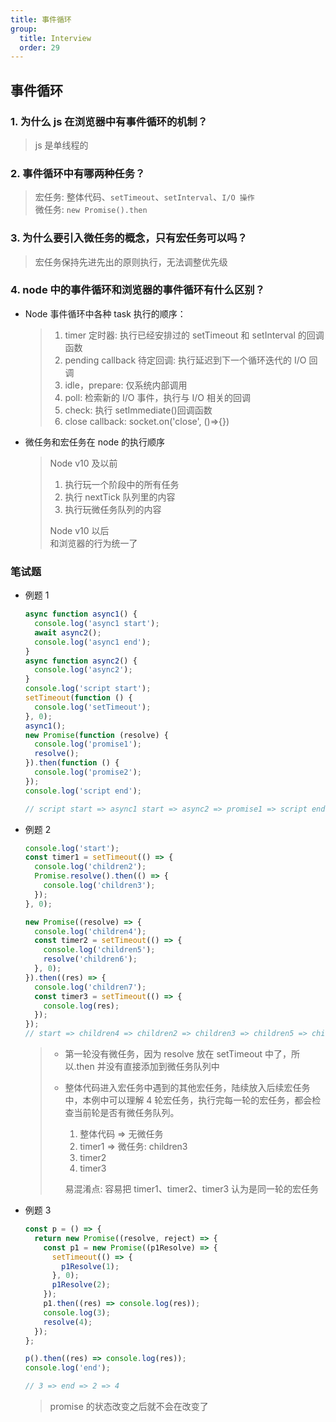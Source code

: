 ```yaml
---
title: 事件循环
group:
  title: Interview
  order: 29
---
```


## 事件循环

### 1. 为什么 js 在浏览器中有事件循环的机制？

> js 是单线程的

### 2. 事件循环中有哪两种任务？

> 宏任务: 整体代码、`setTimeout`、`setInterval`、`I/O 操作`  
> 微任务: `new Promise().then`

### 3. 为什么要引入微任务的概念，只有宏任务可以吗？

> 宏任务保持先进先出的原则执行，无法调整优先级

### 4. node 中的事件循环和浏览器的事件循环有什么区别？

- Node 事件循环中各种 task 执行的顺序：

  > 1. timer 定时器: 执行已经安排过的 setTimeout 和 setInterval 的回调函数
  > 2. pending callback 待定回调: 执行延迟到下一个循环迭代的 I/O 回调
  > 3. idle，prepare: 仅系统内部调用
  > 4. poll: 检索新的 I/O 事件，执行与 I/O 相关的回调
  > 5. check: 执行 setImmediate()回调函数
  > 6. close callback: socket.on('close', ()=>{})

- 微任务和宏任务在 node 的执行顺序
  > Node v10 及以前
  >
  > 1. 执行玩一个阶段中的所有任务
  > 2. 执行 nextTick 队列里的内容
  > 3. 执行玩微任务队列的内容
  >
  > Node v10 以后  
  > 和浏览器的行为统一了

### 笔试题

- 例题 1

  ```js | pure
  async function async1() {
    console.log('async1 start');
    await async2();
    console.log('async1 end');
  }
  async function async2() {
    console.log('async2');
  }
  console.log('script start');
  setTimeout(function () {
    console.log('setTimeout');
  }, 0);
  async1();
  new Promise(function (resolve) {
    console.log('promise1');
    resolve();
  }).then(function () {
    console.log('promise2');
  });
  console.log('script end');

  // script start => async1 start => async2 => promise1 => script end => async1 end => promise2 => setTimeout
  ```

- 例题 2

  ```js | pure
  console.log('start');
  const timer1 = setTimeout(() => {
    console.log('children2');
    Promise.resolve().then(() => {
      console.log('children3');
    });
  }, 0);

  new Promise((resolve) => {
    console.log('children4');
    const timer2 = setTimeout(() => {
      console.log('children5');
      resolve('children6');
    }, 0);
  }).then((res) => {
    console.log('children7');
    const timer3 = setTimeout(() => {
      console.log(res);
    });
  });
  // start => children4 => children2 => children3 => children5 => children7 => children6
  ```

  > - 第一轮没有微任务，因为 resolve 放在 setTimeout 中了，所以.then 并没有直接添加到微任务队列中
  > - 整体代码进入宏任务中遇到的其他宏任务，陆续放入后续宏任务中，本例中可以理解 4 轮宏任务，执行完每一轮的宏任务，都会检查当前轮是否有微任务队列。
  >
  >   1.  整体代码 => 无微任务
  >   2.  timer1 => 微任务: children3
  >   3.  timer2
  >   4.  timer3
  >
  >   易混淆点: 容易把 timer1、timer2、timer3 认为是同一轮的宏任务

- 例题 3

  ```js |  pure
  const p = () => {
    return new Promise((resolve, reject) => {
      const p1 = new Promise((p1Resolve) => {
        setTimeout(() => {
          p1Resolve(1);
        }, 0);
        p1Resolve(2);
      });
      p1.then((res) => console.log(res));
      console.log(3);
      resolve(4);
    });
  };

  p().then((res) => console.log(res));
  console.log('end');

  // 3 => end => 2 => 4
  ```

  > promise 的状态改变之后就不会在改变了
